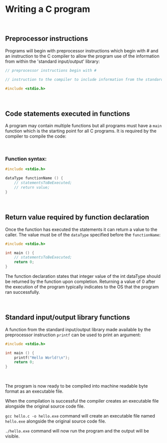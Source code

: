 # Writing a C program

<br>

## Preprocessor instructions

Programs will begin with preprocessor instructions which begin with # and an instruction to the C compiler to allow the program use of the information from within the 'standard input/output' library:

```C
// preprocessor instructions begin with #

// instruction to the compiler to include information from the standard input/output library <stdio.h>

#include <stdio.h> 
```

<br>

## Code statements executed in functions

A program may contain multiple functions but all programs must have a `main` function which is the starting point for all C programs. It is required by the compiler to compile the code:

<br>

### Function syntax:

```C
#include <stdio.h>

dataType functionName () {
	// statementsToBeExecuted;
	// return value;
}
```

<br>

## Return value required by function declaration
Once the function has executed the statements it can return a value to the caller. The value must be of the `dataType` specified before the `functionName`:

```C
#include <stdio.h>

int main () {
	// statementsToBeExecuted;
	return 0; 
}
```

The function declaration states that integer value of the int dataType should be returned by the function upon completion. Returning a value of 0 after the execution of the program typically indicates to the OS that the program ran successfully.


<br>

## Standard input/output library functions

A function from the standard input/output library made available by the preprocessor instruction `printf` can be used to print an argument:

```C
#include <stdio.h>

int main () {
	printf("Hello World!\n");
	return 0;
}
```

<br>

The program is now ready to be compiled into machine readable byte format as an executable file. 

When the compilation is successful the compiler creates an executable file alongside the original source code file.

`gcc hello.c -o hello.exe` command will create  an executable file named `hello.exe` alongside the original source code file.

`./hello.exe` command will now run the program and the output will be visible. 



